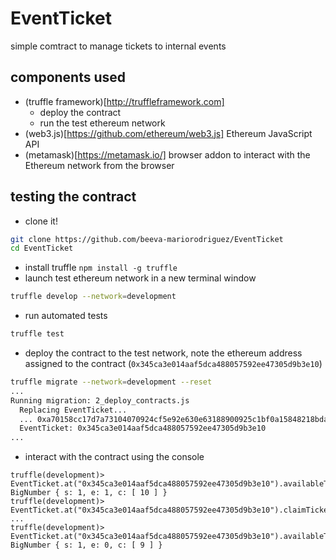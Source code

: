 # EventTicket

simple comtract to manage tickets to internal events

## components used
* (truffle framework)[http://truffleframework.com]
    * deploy the contract
    * run the test ethereum network
* (web3.js)[https://github.com/ethereum/web3.js] Ethereum JavaScript API
* (metamask)[https://metamask.io/] browser addon to interact with the Ethereum network from the browser

## testing the contract
* clone it!
```bash
git clone https://github.com/beeva-mariorodriguez/EventTicket
cd EventTicket
```
* install truffle ``npm install -g truffle``
* launch test ethereum network in a new terminal window
```bash
truffle develop --network=development
```
* run automated tests
```bash
truffle test
```
* deploy the contract to the test network, note the ethereum address assigned to the contract (``0x345ca3e014aaf5dca488057592ee47305d9b3e10``)
```bash
truffle migrate --network=development --reset
...
Running migration: 2_deploy_contracts.js
  Replacing EventTicket...
  ... 0xa70158cc17d7a73104070924cf5e92e630e63188900925c1bf0a15848218bdab
  EventTicket: 0x345ca3e014aaf5dca488057592ee47305d9b3e10
...
```
* interact with the contract using the console
```
truffle(development)> EventTicket.at("0x345ca3e014aaf5dca488057592ee47305d9b3e10").availableTickets()
BigNumber { s: 1, e: 1, c: [ 10 ] }
truffle(development)> EventTicket.at("0x345ca3e014aaf5dca488057592ee47305d9b3e10").claimTicket(1234)
...
truffle(development)> EventTicket.at("0x345ca3e014aaf5dca488057592ee47305d9b3e10").availableTickets()
BigNumber { s: 1, e: 0, c: [ 9 ] }
```

